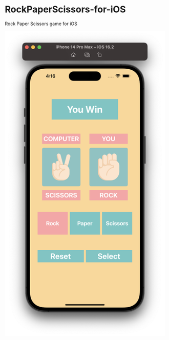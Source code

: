 # RockPaperScissors-for-iOS

Rock Paper Scissors game for iOS

<img src="RPS_sample.png" style="width:500px;">
